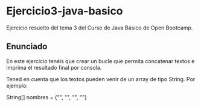 # Ejercicio3-java-basico
Ejercicio resuelto del tema 3 del Curso de Java Básico de Open Bootcamp.
## Enunciado
En este ejercicio tenéis que crear un bucle que permita concatenar textos e imprima el resultado final por consola.

Tened en cuenta que los textos pueden venir de un array de tipo String. Por ejemplo:

String[] nombres = {"", "", "", ""}
